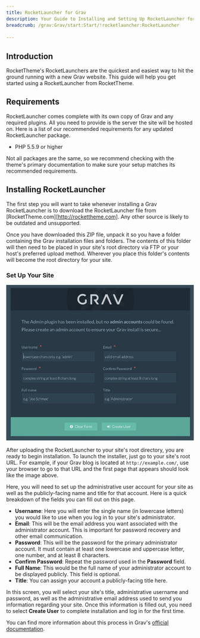 ```yaml
---
title: RocketLauncher for Grav
description: Your Guide to Installing and Setting Up RocketLauncher for Grav
breadcrumb: /grav:Grav/start:Start/!rocketlauncher:RocketLauncher

---
```


Introduction
-----

RocketTheme's RocketLaunchers are the quickest and easiest way to hit the ground running with a new Grav website. This guide will help you get started using a RocketLauncher from RocketTheme.

Requirements
-----

RocketLauncher comes complete with its own copy of Grav and any required plugins. All you need to provide is the server the site will be hosted on. Here is a list of our recommended requirements for any updated RocketLauncher package.

* PHP 5.5.9 or higher

Not all packages are the same, so we recommend checking with the theme's primary documentation to make sure your setup matches its recommended requirements.

Installing RocketLauncher
-----

The first step you will want to take whenever installing a Grav RocketLauncher is to download the RocketLauncher file from [RocketTheme.com][http://rockettheme.com]. Any other source is likely to be outdated and unsupported. 

Once you have downloaded this ZIP file, unpack it so you have a folder containing the Grav installation files and folders. The contents of this folder will then need to be placed in your site's root directory via FTP or your host's preferred upload method. Wherever you place this folder's contents will become the root directory for your site.

### Set Up Your Site

![](assets/grav_rocketlauncher_1.jpg)

After uploading the RocketLauncher to your site's root directory, you are ready to begin installation. To launch the installer, just go to your site's root URL. For example, if your Grav blog is located at `http://example.com/`, use your browser to go to that URL and the first page that appears should look like the image above.

Here, you will need to set up the administrative user account for your site as well as the publicly-facing name and title for that account. Here is a quick breakdown of the fields you can fill out on this page.

* **Username**: Here you will enter the single name (in lowercase letters) you would like to use when you log in to your site's administrator.
* **Email**: This will be the email address you want associated with the administrator account. This is important for password recovery and other email communication.
* **Password**: This will be the password for the primary administrator account. It must contain at least one lowercase and uppercase letter, one number, and at least 8 characters.
* **Confirm Password**: Repeat the password used in the **Password** field.
* **Full Name**: This would be the full name of your administrator account to be displayed publicly. This field is optional.
* **Title**: You can assign your account a publicly-facing title here.

In this screen, you will select your site's title, administrative username and password, as well as the administrative email address used to send you information regarding your site. Once this information is filled out, you need to select **Create User** to complete installation and log in for the first time.

You can find more information about this process in Grav's [official documentation](https://learn.getgrav.org/admin-panel/introduction#creating-a-user).
